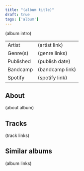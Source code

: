 ```yaml
---
title: "(album title)"
draft: true
tags: ['album']
---
```


(album intro)

|              |                                  |
| ------------ | -------------------------------- |
| Artist       | (artist link)                    |
| Genre(s)     | (genre links)                    |
| Published    | (publish date)                   |
| Bandcamp     | (bandcamp link)                  |
| Spotify      | (spotify link)                   |

## About
(about album)

## Tracks
(track links)

## Similar albums
(album links)
